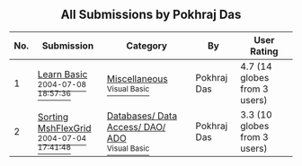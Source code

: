 ﻿<div align="center">

## All Submissions by Pokhraj Das

</div>

No.  | Submission | Category | By   | User Rating
---- | ---------- | -------- | ---- | -----------
1 | [Learn Basic<br /><sup>2004-07-08 18:57:36</sup>](https://github.com/Planet-Source-Code/pokhraj-das-learn-basic__1-54858) | [Miscellaneous<br /><sup>Visual Basic</sup>](../ByCategory/miscellaneous__1-1.md) | Pokhraj Das | 4.7 (14 globes from 3 users)
2 | [Sorting MshFlexGrid<br /><sup>2004-07-04 17:41:48</sup>](https://github.com/Planet-Source-Code/pokhraj-das-sorting-mshflexgrid__1-54795) | [Databases/ Data Access/ DAO/ ADO<br /><sup>Visual Basic</sup>](../ByCategory/databases-data-access-dao-ado__1-6.md) | Pokhraj Das | 3.3 (10 globes from 3 users)
